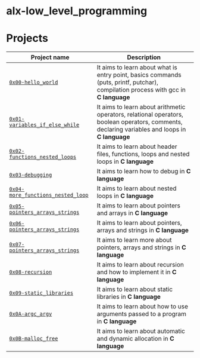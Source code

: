 # alx-low_level_programming

# Projects

| Project name | Description |
| ------------ | ----------- |
| [`0x00-hello_world`](https://github.com/Tosin5S/alx-low_level_programming/tree/main/0x00-hello_world) | It aims to learn about what is entry point, basics commands (puts, printf, putchar), compilation process with gcc in **C language** |
| [`0x01-variables_if_else_while`](https://github.com/Tosin5S/alx-low_level_programming/tree/main/0x01-variables_if_else_while) | It aims to learn about arithmetic operators, relational operators, boolean operators, comments, declaring variables and loops in **C language** |
| [`0x02-functions_nested_loops`](https://github.com/Tosin5S/alx-low_level_programming/tree/main/0x02-functions_nested_loops) | It aims to learn about header files, functions, loops and nested loops in **C language** |
| [`0x03-debugging`](https://github.com/Tosin5S/alx-low_level_programming/tree/main/0x03-debugging) | It aims to learn how to debug in **C language** |
| [`0x04-more_functions_nested_loop`](https://github.com/Tosin5S/alx-low_level_programming/tree/main/0x04-more_functions_nested_loop) | It aims to learn about nested loops in **C language** |
| [`0x05-pointers_arrays_strings`](https://github.com/Tosin5S/alx-low_level_programming/tree/main/0x05-pointers_arrays_strings) | It aims to learn about pointers and arrays in **C language** |
| [`0x06-pointers_arrays_strings`](https://github.com/Tosin5S/alx-low_level_programming/tree/main/0x06-pointers_arrays_strings) | It aims to learn about pointers, arrays and strings in **C language** |
| [`0x07-pointers_arrays_strings`](https://github.com/Tosin5S/alx-low_level_programming/tree/main/0x07-pointers_arrays_strings) | It aims to learn more about pointers, arrays and strings in **C language** |
| [`0x08-recursion`](https://github.com/Tosin5S/alx-low_level_programming/tree/main/0x08-recursion) | It aims to learn about recursion and how to implement it in **C language** |
| [`0x09-static_libraries`](https://github.com/Tosin5S/alx-low_level_programming/tree/main/0x09-static_libraries) | It aims to learn about static libraries in **C language** |
| [`0x0A-argc_argv`](https://github.com/Tosin5S/alx-low_level_programming/tree/main/0x0A-argc_argv) | It aims to learn about how to use arguments passed to a program in **C language** |
| [`0x0B-malloc_free`](https://github.com/Tosin5S/alx-low_level_programming/tree/main/0x0B-malloc_free) | It aims to learn about automatic and dynamic allocation in **C language** |
